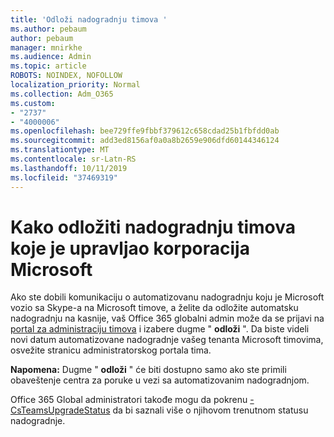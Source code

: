 ```yaml
---
title: 'Odloži nadogradnju timova '
ms.author: pebaum
author: pebaum
manager: mnirkhe
ms.audience: Admin
ms.topic: article
ROBOTS: NOINDEX, NOFOLLOW
localization_priority: Normal
ms.collection: Adm_O365
ms.custom:
- "2737"
- "4000006"
ms.openlocfilehash: bee729ffe9fbbf379612c658cdad25b1fbfdd0ab
ms.sourcegitcommit: add3ed8156af0a0a8b2659e906dfd60144346124
ms.translationtype: MT
ms.contentlocale: sr-Latn-RS
ms.lasthandoff: 10/11/2019
ms.locfileid: "37469319"
---
```

# <a name="how-to-postpone-the-microsoft-driven-teams-upgrade"></a>Kako odložiti nadogradnju timova koje je upravljao korporacija Microsoft

Ako ste dobili komunikaciju o automatizovanu nadogradnju koju je Microsoft vozio sa Skype-a na Microsoft timove, a želite da odložite automatsku nadogradnju na kasnije, vaš Office 365 globalni admin može da se prijavi na [portal za administraciju timova](https://admin.teams.microsoft.com/dashboard) i izabere dugme " **odloži** ". Da biste videli novi datum automatizovane nadogradnje vašeg tenanta Microsoft timovima, osvežite stranicu administratorskog portala tima.

**Napomena:** Dugme " **odloži** " će biti dostupno samo ako ste primili obaveštenje centra za poruke u vezi sa automatizovanim nadogradnjom. 

Office 365 Global administratori takođe mogu da pokrenu [-CsTeamsUpgradeStatus](https://docs.microsoft.com/en-us/powershell/module/skype/get-csteamsupgradestatus?view=skype-ps) da bi saznali više o njihovom trenutnom statusu nadogradnje. 